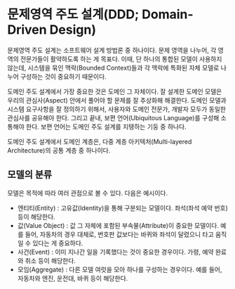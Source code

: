 # 문제영역 주도 설계(DDD; Domain-Driven Design)

문제영역 주도 설계는 소프트웨어 설계 방법론 중 하나이다.
문제 영역을 나누어, 각 영역의 전문가들이 활약하도록 하는 게 목표다.
이때, 단 하나의 통합된 모델이 사용하지 않는데,
시스템을 묶인 맥락(Bounded Context)들과 각 맥락에 특화된 자체 모델로 나누어 구성하는 것이 중요하기 때문이다.

도메인 주도 설계에서 가장 중요한 것은 도메인 그 자체이다.
잘 설계한 도메인 모델은 우리의 관심사(Aspect) 안에서 풀어야 할 문제를 잘 추상화해 해결한다.
도메인 모델과 시스템 요구사항을 잘 정의하기 위해서, 사용자와 도메인 전문가, 개발자 모두가 동일한 관심사를 공유해야 한다.
그리고 끝내, 보편 언어(Ubiquitous Language)를 구성해 소통해야 한다.
보편 언어는 도메인 주도 설계를 지탱하는 기둥 중 하나다.

도메인 주도 설계에서 도메인 계층은, 다중 계층 아키텍처(Multi-layered Architecture)의 공통 계층 중 하나이다.

## 모델의 분류

모델은 목적에 따라 여러 관점으로 볼 수 있다. 다음은 예시이다.

- 엔티티(Entity) : 고유값(Identity)을 통해 구분되는 모델이다. 좌석(좌석 예약 번호) 등이 해당한다.
- 값(Value Object) : 값 그 자체에 포함된 부속물(Attribute)이 중요한 모델이다. 예를 들어, 자동차의 경우 대체로, 번호판 값보다는 바퀴와 좌석이 달렸으니 타고 움직일 수 있다는 게 중요하다.
- 사건(Event) : 이미 지나간 일을 기록했다는 것이 중요한 경우이다. 가령, 예약 완료와 취소 등이 해당한다.
- 모임(Aggregate) : 다른 모델 여럿을 모아 하나를 구성하는 경우이다. 예를 들어, 자동차와 엔진, 운전대, 바퀴 등이 해당한다.
